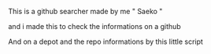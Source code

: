 This is a github searcher made by me " Saeko "


and i made this to check the informations on a github 

And on a depot and the repo informations  by this little script
